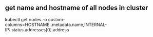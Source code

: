 ## get name and hostname of all nodes in cluster
kubectl get nodes -o custom-columns=HOSTNAME:.metadata.name,INTERNAL-IP:.status.addresses[0].address
